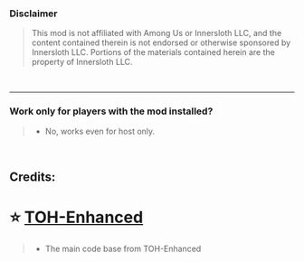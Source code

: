 ### Disclaimer
> This mod is not affiliated with Among Us or Innersloth LLC, and the content contained therein is not endorsed or otherwise sponsored by Innersloth LLC. Portions of the materials contained herein are the property of Innersloth LLC.
<br>

------------------------------------------------------------------------------------------------------------------------------------------------------------------------------------------


### Work only for players with the mod installed?
> 
> - No, works even for host only.
>
<br>

## Credits:

# :star: [TOH-Enhanced](https://github.com/0xDrMoe/TownofHost-Enhanced/) 
> 
> - The main code base from TOH-Enhanced
>
